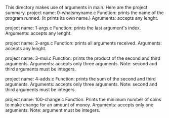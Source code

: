 This directory makes use of arguments in main.
Here are the project summary.
project name: 0-whatsmyname.c
Function: prints the name of the program runned. 
	  (it prints its own name.)
Agruments: accepts any lenght.

project name: 1-args.c
Function: prints the last argument's index.
Arguments: accepts any lenght.

project name: 2-args.c
Function: prints all arguments received.
Arguments: accepts any lenght.

project name: 3-mul.c
Function: prints the product of the second and third arguments.
Arguments: accepts only three arguments.
Note: second and third arguments must be integers.

project name: 4-adds.c
Function: prints the sum of the second and third arguments.
Arguments: accepts only three arguments.
Note: second and third arguments must be integers.

project name: 100-change.c
Function: Prints the minimum number
	      of coins to make change for an amount of money.
Arguments: accepts only one arguments.
Note: argument must be integers.
